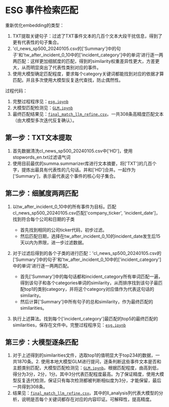 

# ESG 事件检索匹配


重新优化embedding的类型：
1. TXT提取关键句子：过滤了TXT事件文本的几百个文本大段干扰信息，得到了更有代表性的句子集合。
2. 'cl_news_sp500_20240105.csv的['Summary']中的句子'和'tw_after_incident_0_10中的['incident_category']中的单词'进行逐一两两匹配：这样更加细腻度的匹配，得到的similarity权重差异性更大，方差更大，从而明显突出了代表性类别对应的事件。
3. 使用大模型确定匹配程度，要求每个category关键词都能找到对应的依据才算匹配。并且多次使用大模型反复迭代查找，防止偶然性。


过程代码：
1. 完整过程程序见：[`esg.ipynb`](https://github.com/dengxw66/MKT_data_mining/tree/master/NLP/big_data/esg.ipynb)
2. 大模型匹配检测见：[`GLM.ipynb`](https://github.com/dengxw66/MKT_data_mining/tree/master/NLP/big_data/GLM.ipynb)
3. 最终匹配结果见：[`final_match_llm_refine.csv`](https://github.com/dengxw66/MKT_data_mining/tree/master/NLP/big_data/final_match_llm_refine.csv)。一共308条高精度匹配文本（由大模型多次迭代反复确认）。

## 第一步：TXT文本提取

1. 首先数据清洗cl_news_sp500_20240105.csv中['HD']，使用stopwords_en.txt过滤语气词
2. 使用目前最优的summa.summarizer库进行文本摘要，将['TXT']的几百个字，提炼出最具有代表性的几句话。并和['HD']合并。一起作为['Summary']，表示最代表这个事件的核心句子集合。


## 第二步：细腻度两两匹配

1. 以tw_after_incident_0_10中的所有事件为目标。匹配cl_news_sp500_20240105.csv匹配['company_ticker', 'incident_date']，找到符合每个公司和日期的子类
    - 首先找到相同的公司ticker代码，初步过滤。
    - 然后匹配日期，选择在tw_after_incident_0_10的incident_date发生后15天以内为界限，进一步过滤数据。

2. 对于过滤后得到的各个子类的进行匹配：'cl_news_sp500_20240105.csv的['Summary']中的句子'和'tw_after_incident_0_10中的['incident_category']中的单词'进行逐一两两匹配。
    - 首先['Summary']中的每句话都和incident_category所有单词匹配一遍，得到该句子和各个categories单词的similarity，从而排序找到该句子最匹配top1的类别category，并将这个category对应值作为代表这句话的similarity。
    - 然后计算['Summary']中所有句子的总和similarity，作为最终匹配的similarities。

3. 执行上述算法。找到每个['incident_category']最匹配的top5的最终匹配的similarities，保存在文件中。完整过程程序见：[`esg.ipynb`](https://github.com/dengxw66/MKT_data_mining/tree/master/NLP/big_data/esg.ipynb)

## 第三步：大模型逐条匹配

1. 对于上述得到的similarities文件，选取top1的值明显大于top234的数据，一共1870条。2. 使用本地大模型GLM进行提问，逐条判断这些事件文本是否和主题类别匹配，大模型匹配检测见：[`GLM.ipynb`](https://github.com/dengxw66/MKT_data_mining/tree/master/NLP/big_data/GLM.ipynb)。根据匹配程度，由高到低，得分为3分，2分，1分。其中3分代表匹配程度最高。为了保证精度，使用大模型反复迭代检测，保证只有每次检测都被判断相似度为3分，才能保留，最后一共得到308条。
3. 结果见：[`final_match_llm_refine.csv`](https://github.com/dengxw66/MKT_data_mining/tree/master/NLP/big_data/final_match_llm_refine.csv)。其中的ll_analysis列代表大模型的分析，说明是否每个关键词都存在对应的内容印证。可解释性，提高精度。















